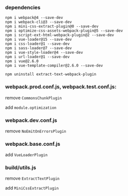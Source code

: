 ### dependencies

```
npm i webpack@4 --save-dev
npm i webpack-cli@3 --save-dev
npm i mini-css-extract-plugin@0 --save-dev
npm i optimize-css-assets-webpack-plugin@5 --save-dev
npm i script-ext-html-webpack-plugin@2 --save-dev
npm i vue-loader@15 --save-dev
npm i css-loader@1 --save-dev
npm i sass-loader@7 --save-dev
npm i vue-style-loader@4 --save-dev
npm i url-loader@1 --save-dev
npm i vue@2.6.0
npm i vue-template-compiler@2.6.0 --save-dev

npm uninstall extract-text-webpack-plugin
```

### webpack.prod.conf.js, webpack.test.conf.js:

remove `CommonsChunkPlugin`

add `module.optimization` 

### webpack.dev.conf.js

remove `NoEmitOnErrorsPlugin`

### webpack.base.conf.js

add `VueLoaderPlugin`

### build/utils.js

remove `ExtractTextPlugin`

add `MiniCssExtractPlugin`